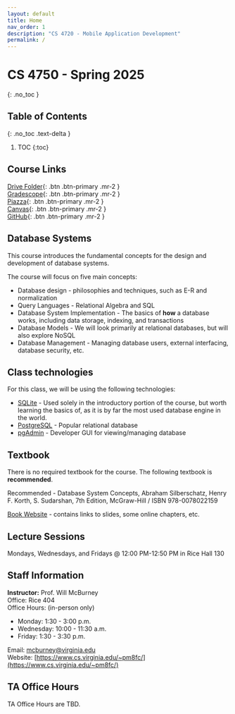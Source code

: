 ```yaml
---
layout: default
title: Home
nav_order: 1
description: "CS 4720 - Mobile Application Development"
permalink: /
---
```


# CS 4750 - Spring 2025
{: .no_toc }

## Table of Contents
{: .no_toc .text-delta }

1. TOC
{:toc}


## Course Links

[Drive Folder](https://drive.google.com/drive/folders/12IKR2FlM6oUC1esyF-Isb53Zz-tO7tgd?usp=sharing){: .btn .btn-primary .mr-2  }  
[Gradescope](https://www.gradescope.com/courses/950856){: .btn .btn-primary .mr-2  }  
[Piazza](https://piazza.com/class/m5v50o8mwqt2mp){: .btn .btn-primary .mr-2  }  
[Canvas](https://canvas.its.virginia.edu/courses/133737){: .btn .btn-primary .mr-2  }  
[GitHub](https://github.com/uva-cs-4750-sp25/){: .btn .btn-primary .mr-2  }  

## Database Systems
This course introduces the fundamental concepts for the design and development of database systems.

The course will focus on five main concepts:

* Database design - philosophies and techniques, such as E-R and normalization  
* Query Languages - Relational Algebra and SQL  
* Database System Implementation - The basics of **how** a database works, including data storage, indexing, and transactions  
* Database Models - We will look primarily at relational databases, but will also explore NoSQL  
* Database Management - Managing database users, external interfacing, database security, etc.  

## Class technologies

For this class, we will be using the following technologies:

* [SQLite](https://www.sqlite.org/) - Used solely in the introductory portion of the course, but worth learning the basics of, as it is by far the most used database engine in the world.
* [PostgreSQL](https://www.postgresql.org/) - Popular relational database
* [pgAdmin](https://www.pgadmin.org/) - Developer GUI for viewing/managing database

## Textbook

There is no required textbook for the course. The following textbook is **recommended**.

Recommended - Database System Concepts, Abraham Silberschatz, Henry F. Korth, S. Sudarshan, 7th Edition, McGraw-Hill / ISBN 978-0078022159

[Book Website](https://www.db-book.com/) - contains links to slides, some online chapters, etc.


## Lecture Sessions
Mondays, Wednesdays, and Fridays @ 12:00 PM-12:50 PM in Rice Hall 130 

## Staff Information
__Instructor:__ Prof. Will McBurney  
Office: Rice 404   
Office Hours: (in-person only)  
* Monday: 1:30 - 3:00 p.m.  
* Wednesday: 10:00 - 11:30 a.m.
* Friday: 1:30 - 3:30 p.m.

Email: [mcburney@virginia.edu](mailto:mcburney@virginia.edu)    
Website: [https://www.cs.virginia.edu/~pm8fc/](https://www.cs.virginia.edu/~pm8fc/)    

## TA Office Hours

TA Office Hours are TBD.

